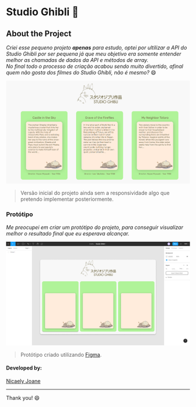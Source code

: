 # Studio Ghibli :izakaya_lantern:

## About the Project

_Criei esse pequeno projeto __apenas__ para estudo, optei por  ultilizar a API do Studio Ghibli por ser pequena já que meu objetivo era somente entender melhor as chamadas de dados da API e métodos de array.</br>
No final todo o processo de criação acabou sendo muito divertido, afinal quem não gosta dos filmes do Studio Ghibli, não é mesmo?_ :smile:


<img src="src/images/StudioGhibli.png">

>Versão inicial do projeto ainda sem a responsividade algo que pretendo implementar posteriormente.

### Protótipo

_Me preocupei em criar um protótipo do projeto, para conseguir visualizar melhor o resultado final que eu esperava alcançar._

<img src="src/images/Prototipo.png">

>Protótipo criado utilizando [Figma]("https://www.figma.com/file/6bHylclCuuI9gi0NVphbqj/Studio-Ghibli?node-id=0%3A1").


#### Developed by:
[Nicaely Joane]("https://github.com/Nijoane")

___
Thank you! :smile:

